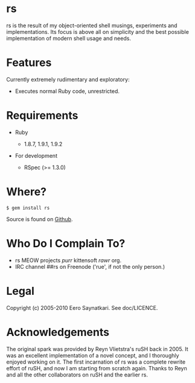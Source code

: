  rs
====

rs is the result of my object-oriented shell musings, experiments and
implementations. Its focus is above all on simplicity and the best
possible implementation of modern shell usage and needs.



 Features
==========

Currently extremely rudimentary and exploratory:

- Executes normal Ruby code, unrestricted.



 Requirements
==============

- Ruby
  - 1.8.7, 1.9.1, 1.9.2

- For development
  - RSpec (>= 1.3.0)



 Where?
========

    $ gem install rs

Source is found on [Github](http://github.com/rue/rs).



 Who Do I Complain To?
=======================

* rs MEOW projects _purr_ kittensoft _rawr_ org.
* IRC channel ##rs on Freenode ('rue', if not the only person.)



 Legal
=======

Copyright (c) 2005-2010 Eero Saynatkari. See doc/LICENCE.



 Acknowledgements
==================

The original spark was provided by Reyn Vlietstra's ruSH back in 2005.
It was an excellent implementation of a novel concept, and I thoroughly
enjoyed working on it. The first incarnation of rs was a complete rewrite
effort of ruSH, and now I am starting from scratch again. Thanks to Reyn
and all the other collaborators on ruSH and the earlier rs.

